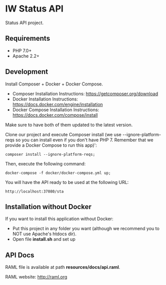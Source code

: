 # IW Status API

Status API project.

## Requirements

* PHP 7.0+
* Apache 2.2+

## Development

Install Composer + Docker + Docker Compose.

* Composer Installation Instructions: https://getcomposer.org/download
* Docker Installation Instructions: https://docs.docker.com/engine/installation
* Docker Compose Installation Instructions: https://docs.docker.com/compose/install

Make sure to have both of them updated to the latest version.

Clone our project and execute Composer install (we use --ignore-platform-reqs so you can install even if you don't have PHP 7. Remember that we provide a Docker Compose to run this app)':

```
composer install --ignore-platform-reqs;
```

Then, execute the following command:

```
docker-compose -f docker/docker-compose.yml up;
```

You will have the API ready to be used at the following URL:

    http://localhost:37080/sta

## Installation without Docker

If you want to install this application without Docker:

* Put this project in any folder you want (although we recommend you to NOT use Apache's htdocs dir).
* Open file **install.sh** and set up

## API Docs

RAML file is available at path **resources/docs/api.raml**.

RAML website: http://raml.org